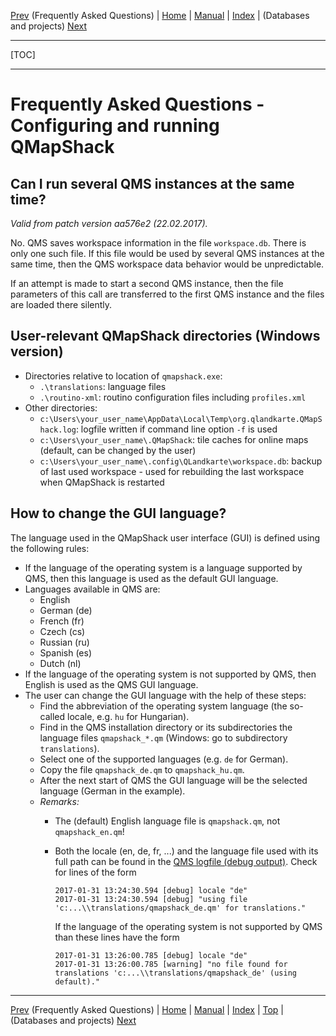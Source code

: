 [Prev](DocFaq) (Frequently Asked Questions) | [Home](Home) | [Manual](DocMain) | [Index](AxAdvIndex) | (Databases and projects) [Next](DocFaqData)
- - -
[TOC]
- - -

# Frequently Asked Questions - Configuring and running QMapShack

## Can I run several QMS instances at the same time?


_Valid from patch version aa576e2 (22.02.2017)._ 

No. QMS saves workspace information in the file `workspace.db`. There is only one such
file. If this file would be used by several QMS instances at the same time, then the 
QMS workspace data behavior would be unpredictable.

If an attempt is made to start a second QMS instance, then the file parameters of this call are transferred to the first QMS instance
and the files are loaded there silently.


## User-relevant QMapShack directories (Windows version)

* Directories relative to location of `qmapshack.exe`:
    * `.\translations`: language files
    * `.\routino-xml`: routino configuration files including `profiles.xml`
* Other directories:
    * `c:\Users\your_user_name\AppData\Local\Temp\org.qlandkarte.QMapShack.log`: logfile written if command line option
      `-f` is used
    * `c:\Users\your_user_name\.QMapShack`: tile caches for online maps (default, can be changed by the user)
    * `c:\Users\your_user_name\.config\QLandkarte\workspace.db`: backup of last used workspace - used for rebuilding the last workspace when QMapShack is restarted

## How to change the GUI language?

The language used in the QMapShack user interface (GUI) is defined using the following rules:

* If the language of the operating system is a language supported by QMS, then this language is used as the default GUI language.
* Languages available in QMS are:
    * English 
    * German (de)
    * French (fr)
    * Czech  (cs)
    * Russian (ru)
    * Spanish (es)
    * Dutch (nl)
* If the language of the operating system is not supported by QMS, then English is used as the QMS GUI language.
* The user can change the GUI language with the help of these steps:
    * Find the abbreviation of the operating system language (the so-called locale, e.g. `hu` for Hungarian).
    * Find in the QMS installation directory or its subdirectories the language files `qmapshack_*.qm` 
      (Windows: go to subdirectory `translations`).
    * Select one of the supported languages (e.g. `de` for German).
    * Copy the file `qmapshack_de.qm` to `qmapshack_hu.qm`.
    * After the next start of QMS the GUI language will be the selected language (German in the example).
    * _Remarks:_ 
       * The (default) English language file is `qmapshack.qm`, not `qmapshack_en.qm`! 
       * Both the locale (en, de, fr, ...) and the language file used with its full path can be 
         found in the [QMS logfile (debug output)](DocCmdOptions "Use of QMS logfile"). Check for lines of the form
    
             2017-01-31 13:24:30.594 [debug] locale "de"    
             2017-01-31 13:24:30.594 [debug] "using file 'c:...\\translations/qmapshack_de.qm' for translations."
     
         If the language of the operating system is not supported by QMS than these lines have the form
     
             2017-01-31 13:26:00.785 [debug] locale "de"
             2017-01-31 13:26:00.785 [warning] "no file found for translations 'c:...\\translations/qmapshack_de' (using default)."


- - -
[Prev](DocFaq) (Frequently Asked Questions) | [Home](Home) | [Manual](DocMain) | [Index](AxAdvIndex) | [Top](#) | (Databases and projects) [Next](DocFaqData)
